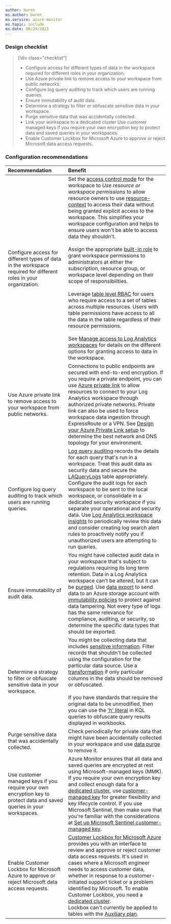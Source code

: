 ```yaml
---
author: bwren
ms.author: bwren
ms.service: azure-monitor
ms.topic: include
ms.date: 08/24/2023
---
```


### Design checklist

> [!div class="checklist"]
> - Configure access for different types of data in the workspace required for different roles in your organization.
> - Use Azure private link to remove access to your workspace from public networks.
> - Configure log query auditing to track which users are running queries.
> - Ensure immutability of audit data.
> - Determine a strategy to filter or obfuscate sensitive data in your workspace.
> - Purge sensitive data that was accidentally collected.
> - Link your workspace to a dedicated cluster Use customer managed keys if you require your own encryption key to protect data and saved queries in your workspaces.
> - Enable Customer Lockbox for Microsoft Azure to approve or reject Microsoft data access requests.


### Configuration recommendations

| Recommendation | Benefit |
|:---|:---|
| Configure access for different types of data in the workspace required for different roles in your organization. | Set the [access control mode](../logs/manage-access.md#access-control-mode) for the workspace to *Use resource or workspace permissions* to allow resource owners to use [resource-context](../logs/manage-access.md#access-mode) to access their data without being granted explicit access to the workspace. This simplifies your workspace configuration and helps to ensure users won't be able to access data they shouldn't.<br><br>Assign the appropriate [built-in role](../logs/manage-access.md#azure-rbac) to grant workspace permissions to administrators at either the subscription, resource group, or workspace level depending on their scope of responsibilities.<br><br>Leverage [table level RBAC](../logs/manage-access.md#set-table-level-read-access) for users who require access to a set of tables across multiple resources. Users with table permissions have access to all the data in the table regardless of their resource permissions.<br><br>See [Manage access to Log Analytics workspaces](../logs/manage-access.md) for details on the different options for granting access to data in the workspace. |
| Use Azure private link to remove access to your workspace from public networks. | Connections to public endpoints are secured with end-to-end encryption. If you require a private endpoint, you can use [Azure private link](../logs/private-link-security.md) to allow resources to connect to your Log Analytics workspace through authorized private networks. Private link can also be used to force workspace data ingestion through ExpressRoute or a VPN. See [Design your Azure Private Link setup](../logs/private-link-design.md) to determine the best network and DNS topology for your environment. |
| Configure log query auditing to track which users are running queries. | [Log query auditing](../logs/query-audit.md) records the details for each query that's run in a workspace. Treat this audit data as security data and secure the [LAQueryLogs](/azure/azure-monitor/reference/tables/laquerylogs) table appropriately. Configure the audit logs for each workspace to be sent to the local workspace, or consolidate in a dedicated security workspace if you separate your operational and security data. Use [Log Analytics workspace insights](../logs/log-analytics-workspace-insights-overview.md) to periodically review this data and consider creating log search alert rules to proactively notify you if unauthorized users are attempting to run queries. |
| Ensure immutability of audit data. | You might have collected audit data in your workspace that's subject to regulations requiring its long term retention. Data in a Log Analytics workspace can’t be altered, but it can be [purged](../logs/personal-data-mgmt.md#exporting-and-deleting-personal-data). Use [data export](../logs/logs-data-export.md) to send data to an Azure storage account with [immutability policies](/azure/storage/blobs/immutable-policy-configure-version-scope) to protect against data tampering. Not every type of logs has the same relevance for compliance, auditing, or security, so determine the specific data types that should be exported. |
| Determine a strategy to filter or obfuscate sensitive data in your workspace. | You might be collecting data that includes [sensitive information](../logs/personal-data-mgmt.md). Filter records that shouldn't be collected using the configuration for the particular data source. Use a [transformation](../essentials/data-collection-transformations.md) if only particular columns in the data should be removed or obfuscated.<br><br>If you have standards that require the original data to be unmodified, then you can use the ['h' literal](/azure/data-explorer/kusto/query/scalar-data-types/string#obfuscated-string-literals) in KQL queries to obfuscate query results displayed in workbooks. |
| Purge sensitive data that was accidentally collected. | Check periodically for private data that might have been accidentally collected in your workspace and use [data purge](../logs/personal-data-mgmt.md#exporting-and-deleting-personal-data) to remove it. |
| Use customer managed keys if you require your own encryption key to protect data and saved queries in your workspaces. | Azure Monitor ensures that all data and saved queries are encrypted at rest using Microsoft-managed keys (MMK). If you require your own encryption key and collect enough data for a [dedicated cluster](../logs/logs-dedicated-clusters.md), use [customer-managed key](../logs/customer-managed-keys.md) for greater flexibility and key lifecycle control. If you use Microsoft Sentinel, then make sure that you're familiar with the considerations at [Set up Microsoft Sentinel customer-managed key](/azure/sentinel/customer-managed-keys#considerations).  |
|Enable Customer Lockbox for Microsoft Azure to approve or reject Microsoft data access requests.|[Customer Lockbox for Microsoft Azure](/azure/security/fundamentals/customer-lockbox-overview) provides you with an interface to review and approve or reject customer data access requests. It's used in cases where a Microsoft engineer needs to access customer data, whether in response to a customer-initiated support ticket or a problem identified by Microsoft. To enable Customer Lockbox, you need a [dedicated cluster](../logs/logs-dedicated-clusters.md). <br> Lockbox can't currently be applied to tables with the [Auxiliary plan](../logs/data-platform-logs.md#table-plans).|
